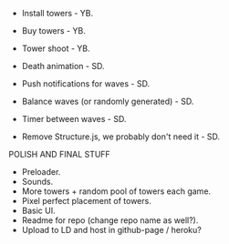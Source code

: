 - Install towers - YB.
- Buy towers - YB.
- Tower shoot - YB.

- Death animation - SD.
- Push notifications for waves - SD.
- Balance waves (or randomly generated) - SD.
- Timer between waves - SD.
- Remove Structure.js, we probably don't need it - SD.

POLISH AND FINAL STUFF
- Preloader.
- Sounds.
- More towers + random pool of towers each game.
- Pixel perfect placement of towers.
- Basic UI.
- Readme for repo (change repo name as well?).
- Upload to LD and host in github-page / heroku?